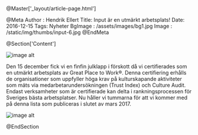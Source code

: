 @Master['_layout/article-page.html']

@Meta
Author : Hendrik Ellert
Title: Input är en utmärkt arbetsplats!
Date: 2016-12-15
Tags: Nyheter
BgImage : /assets/images/bg1.jpg
Image : /static/img/thumbs/input-6.jpg
@EndMeta

@Section['Content']

![image alt](/static/img/nyheter/GPTW.jpg)

Den 15 december fick vi en finfin julklapp i förskott då vi certifierades som en utmärkt arbetsplats av Great Place to Work®.
Denna certifiering erhålls de organisationer som uppfyller höga krav på kulturskapande aktiviteter som mäts via medarbetarundersökningen (Trust Index) och Culture Audit.
Endast verksamheter som är certifierade kan delta i rankningsprocessen för Sveriges bästa arbetsplatser. 
Nu håller vi tummarna för att vi kommer med på denna lista som publiceras i slutet av mars 2017.

![image alt](/static/img/nyheter/Ledningsgrupp.jpg) 

@EndSection
